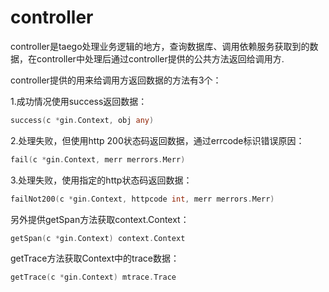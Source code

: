 # controller

controller是taego处理业务逻辑的地方，查询数据库、调用依赖服务获取到的数据，在controller中处理后通过controller提供的公共方法返回给调用方.

controller提供的用来给调用方返回数据的方法有3个：

1.成功情况使用success返回数据：

```go
success(c *gin.Context, obj any) 
```

2.处理失败，但使用http 200状态码返回数据，通过errcode标识错误原因：

```go
fail(c *gin.Context, merr merrors.Merr) 
```

3.处理失败，使用指定的http状态码返回数据：

```go
failNot200(c *gin.Context, httpcode int, merr merrors.Merr)
```



另外提供getSpan方法获取context.Context：

```go
getSpan(c *gin.Context) context.Context
```

getTrace方法获取Context中的trace数据：

```go
getTrace(c *gin.Context) mtrace.Trace
```

